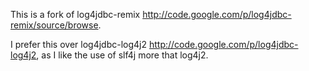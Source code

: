 This is a fork of log4jdbc-remix http://code.google.com/p/log4jdbc-remix/source/browse.

I prefer this over log4jdbc-log4j2 http://code.google.com/p/log4jdbc-log4j2, as I like the use of slf4j more that log4j2.
